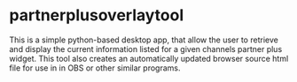 # partnerplusoverlaytool
This is a simple python-based desktop app, that allow the user to retrieve and display the current information listed for a given channels partner plus widget. This tool also creates an automatically updated browser source html file for use in in OBS or other similar programs.
